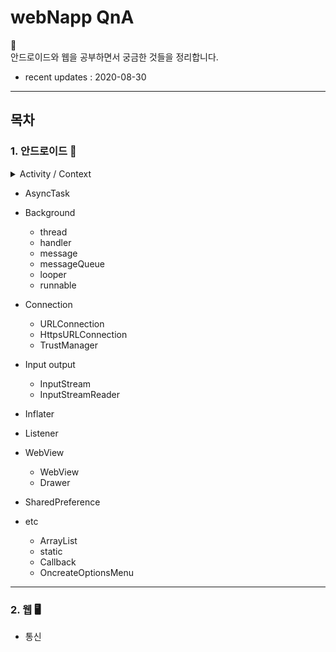 # webNapp QnA

👻 <br>
안드로이드와 웹을 공부하면서 궁금한 것들을 정리합니다.

- recent updates : 2020-08-30

---
## 목차

### 1. 안드로이드 📱

  
  <details>
    <summary> Activity / Context </summary>
    ㅇㅇㅇㅇㅇㅇ
  </details>

  - AsyncTask
 
  - Background
    * thread
    * handler
    * message
    * messageQueue
    * looper
    * runnable
  
  - Connection
    * URLConnection
    * HttpsURLConnection
    * TrustManager

  - Input output
    * InputStream 
    * InputStreamReader
    
  - Inflater
    
  - Listener
    
  - WebView
    * WebView 
    * Drawer

  - SharedPreference
    
  - etc
    * ArrayList<HashMap>
    * static 
    * Callback
    * OncreateOptionsMenu
    
--- 

### 2. 웹  🖥

  - 통신

